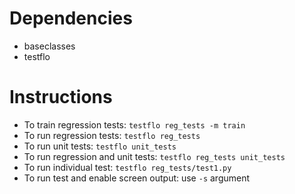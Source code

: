 # Dependencies
- baseclasses
- testflo

# Instructions
- To train regression tests: `testflo reg_tests -m train`
- To run regression tests: `testflo reg_tests`
- To run unit tests: `testflo unit_tests`
- To run regression and unit tests: `testflo reg_tests unit_tests`
- To run individual test: `testflo reg_tests/test1.py`
- To run test and enable screen output: use `-s` argument